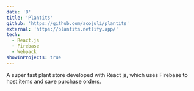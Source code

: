 ```yaml
---
date: '8'
title: 'Plantits'
github: 'https://github.com/acojuli/plantits'
external: 'https://plantits.netlify.app/'
tech:
  - React.js
  - Firebase
  - Webpack
showInProjects: true
---
```


A super fast plant store developed with React js, which uses Firebase to host items and save purchase orders.
